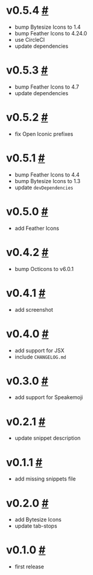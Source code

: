 # v0.5.4 [#](https://github.com/idleberg/atom-svg-icons/releases/tag/v0.5.4)

- bump Bytesize Icons to 1.4
- bump Feather Icons to 4.24.0
- use CircleCI
- update dependencies

# v0.5.3 [#](https://github.com/idleberg/atom-svg-icons/releases/tag/v0.5.3)

- bump Feather Icons to 4.7
- update dependencies

# v0.5.2 [#](https://github.com/idleberg/atom-svg-icons/releases/tag/v0.5.2)

- fix Open Iconic prefixes

# v0.5.1 [#](https://github.com/idleberg/atom-svg-icons/releases/tag/v0.5.1)

- bump Feather Icons to 4.4
- bump Bytesize Icons to 1.3
- update `devDependencies`

# v0.5.0 [#](https://github.com/idleberg/atom-svg-icons/releases/tag/v0.5.0)

- add Feather Icons

# v0.4.2 [#](https://github.com/idleberg/atom-svg-icons/releases/tag/v0.4.2)

- bump Octicons to v6.0.1

# v0.4.1 [#](https://github.com/idleberg/atom-svg-icons/releases/tag/v0.4.1)

- add screenshot

# v0.4.0 [#](https://github.com/idleberg/atom-svg-icons/releases/tag/v0.4.0)

- add support for JSX
- include `CHANGELOG.md`

# v0.3.0 [#](https://github.com/idleberg/atom-svg-icons/releases/tag/v0.3.0)

- add support for Speakemoji

# v0.2.1 [#](https://github.com/idleberg/atom-svg-icons/releases/tag/v0.2.1)

- update snippet description

# v0.1.1 [#](https://github.com/idleberg/atom-svg-icons/releases/tag/v0.1.1)

- add missing snippets file

# v0.2.0 [#](https://github.com/idleberg/atom-svg-icons/releases/tag/v0.2.0)

- add Bytesize Icons
- update tab-stops

# v0.1.0 [#](https://github.com/idleberg/atom-svg-icons/releases/tag/v0.1.0)

- first release

